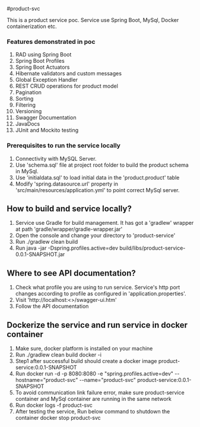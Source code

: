#product-svc

This is a product service poc.  Service use Spring Boot, MySql, Docker containerization etc.

### Features demonstrated in poc
1. RAD using Spring Boot
2. Spring Boot Profiles
3. Spring Boot Actuators
4. Hibernate validators and custom messages
5. Global Exception Handler
6. REST CRUD operations for product model
7. Pagination
8. Sorting
9. Filtering
10. Versioning
11. Swagger Documentation
12. JavaDocs
13. JUnit and Mockito testing

### Prerequisites to run the service locally
1. Connectivity with MySQL Server.
2. Use 'schema.sql' file at project root folder to build the product schema in MySql.
3. Use 'initialdata.sql' to load initial data in the 'product.product' table
4. Modify 'spring.datasource.url' property in 'src/main/resources/application.yml' to point correct MySql server.

## How to build and service locally?
1. Service use Gradle for build management.  It has got a 'gradlew' wrapper at path 'gradle/wrapper/gradle-wrapper.jar'
2. Open the console and change your directory to 'product-service'
3. Run 
    ./gradlew clean build
4. Run 
    java -jar -Dspring.profiles.active=dev build/libs/product-service-0.0.1-SNAPSHOT.jar

## Where to see API documentation?
1. Check what profile you are using to run service.  Service's http port changes according to profile as configured in 'application.properties'.
2. Visit 'http://localhost:<<port>>/swagger-ui.htm' 
3. Follow the API documentation

## Dockerize the service and run service in docker container
1. Make sure, docker platform is installed on your machine
2. Run 
    ./gradlew clean build docker -i
3. Step1 after successful build should create a docker image product-service:0.0.1-SNAPSHOT
4. Run
    docker run -d -p 8080:8080 -e "spring.profiles.active=dev" --hostname="product-svc" --name="product-svc" product-service:0.0.1-SNAPSHOT
5. To avoid communication link failure error, make sure product-service container and MySql container are running in the same network
6. Run
    docker logs -f product-svc
7. After testing the service, Run below command to shutdown the container
    docker stop product-svc

